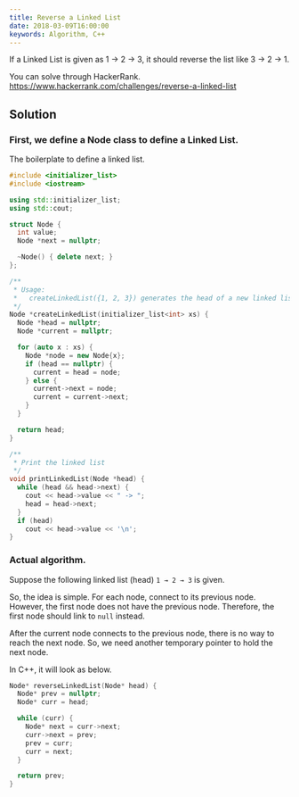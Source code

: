 ```yaml
---
title: Reverse a Linked List
date: 2018-03-09T16:00:00
keywords: Algorithm, C++
---
```


If a Linked List is given as 1 → 2 → 3, it should reverse the list like 3 → 2 → 1.

You can solve through HackerRank. <https://www.hackerrank.com/challenges/reverse-a-linked-list>

## Solution<a id="sec-1-1"></a>

### First, we define a Node class to define a Linked List.

The boilerplate to define a linked list.

```cpp
#include <initializer_list>
#include <iostream>

using std::initializer_list;
using std::cout;

struct Node {
  int value;
  Node *next = nullptr;

  ~Node() { delete next; }
};

/**
 * Usage:
 *   createLinkedList({1, 2, 3}) generates the head of a new linked list
 */
Node *createLinkedList(initializer_list<int> xs) {
  Node *head = nullptr;
  Node *current = nullptr;

  for (auto x : xs) {
    Node *node = new Node{x};
    if (head == nullptr) {
      current = head = node;
    } else {
      current->next = node;
      current = current->next;
    }
  }

  return head;
}

/**
 * Print the linked list
 */
void printLinkedList(Node *head) {
  while (head && head->next) {
    cout << head->value << " -> ";
    head = head->next;
  }
  if (head)
    cout << head->value << '\n';
}
```

### Actual algorithm.

Suppose the following linked list (head) `1 → 2 → 3` is given.

So, the idea is simple. For each node, connect to its previous node. However, the first node does not have the previous node. Therefore, the first node should link to `null` instead.

After the current node connects to the previous node, there is no way to reach the next node. So, we need another temporary pointer to hold the next node.

In C++, it will look as below.

```cpp
Node* reverseLinkedList(Node* head) {
  Node* prev = nullptr;
  Node* curr = head;

  while (curr) {
    Node* next = curr->next;
    curr->next = prev;
    prev = curr;
    curr = next;
  }

  return prev;
}
```
